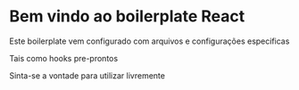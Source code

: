 <h1>Bem vindo ao boilerplate React</h1>
<p>Este boilerplate vem configurado com arquivos e configurações especificas</p>
<p>Tais como hooks pre-prontos</p>
<p>Sinta-se a vontade para utilizar livremente</p>